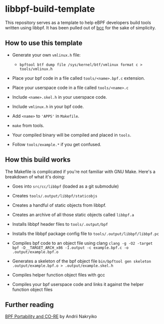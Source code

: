 # libbpf-build-template

This repository serves as a template to help eBPF developers build tools written using libbpf. It has been pulled out of [bcc](github.com/iovisor/bcc) for the sake of simplicity. 

## How to use this template

- Generate your own `vmlinux.h` file:
    - `bpftool btf dump file /sys/kernel/btf/vmlinux format c > tools/vmlinux.h`

- Place your bpf code in a file called `tools/<name>.bpf.c` extension. 

- Place your userspace code in a file called `tools/<name>.c`

- Include `<name>.skel.h` in your userspace code.

- Include `vmlinux.h` in your bpf code.

- Add `<name>` to `'APPS'` in `Makefile`.

- `make` from tools.

- Your compiled binary will be compiled and placed in `tools`.

- Follow `tools/example.*` if you get confused.

## How this build works

The Makefile is complicated if you're not familiar with GNU Make. Here's a breakdown of what it's doing:

- Goes into `src/cc/libbpf` (loaded as a git submodule)

- Creates `tools/.output/libbpf/staticobjs`

- Creates a handful of static objects from libbpf.

- Creates an archive of all those static objects called `libbpf.a`

- Installs libbpf header files to `tools/.output/bpf`

- Installs the libbpf package config file to `tools/.output/libbpf/libbpf.pc`

- Compiles bpf code to an object file using clang
`clang -g -O2 -target bpf -D__TARGET_ARCH_x86 -I.output -c example.bpf.c -o .output/example.bpf.o`

- Generates a skeleton of the bpf object file
`bin/bpftool gen skeleton .output/example.bpf.o > .output/example.skel.h`

- Compiles helper function object files with gcc

- Compiles your bpf userspace code and links it against the helper function object files

## Further reading

[BPF Portability and CO-RE](https://nakryiko.com/posts/bpf-portability-and-co-re/) by Andrii Nakryiko
